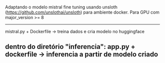 Adaptando o modelo mistral fine tuning usando unsloth (https://github.com/unslothai/unsloth) para ambiente docker.
Para GPU com major_version >= 8

--------------------------------------------------------------------
mistral.py + Dockerfile -> treina dados e cria modelo no huggingface

dentro do diretório "inferencia":
    app.py + dockerfile -> inferencia a partir de modelo criado
--------------------------------------------------------------------